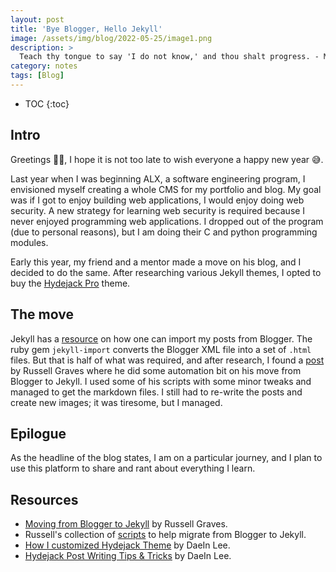```yaml
---
layout: post
title: 'Bye Blogger, Hello Jekyll'
image: /assets/img/blog/2022-05-25/image1.png
description: >
  Teach thy tongue to say 'I do not know,' and thou shalt progress. - Maimonides
category: notes
tags: [Blog]
---
```


- TOC
{:toc}

## Intro

Greetings 👋🏾, I hope it is not too late to wish everyone a happy new year 😅.

Last year when I was beginning ALX, a software engineering program, I envisioned myself creating a whole CMS for my portfolio and blog. My goal was if I got to enjoy building web applications, I would enjoy doing web security. A new strategy for learning web security is required because I never enjoyed programming web applications. I dropped out of the program (due to personal reasons), but I am doing their C and python programming modules.

Early this year, my friend and a mentor made a move on his blog, and I decided to do the same. After researching various Jekyll themes, I opted to buy the [Hydejack Pro] theme.

## The move

Jekyll has a [resource] on how one can import my posts from Blogger. The ruby gem `jekyll-import` converts the Blogger XML file into a set of `.html` files. But that is half of what was required, and after research, I found a [post] by Russell Graves where he did some automation bit on his move from Blogger to Jekyll. I used some of his scripts with some minor tweaks and managed to get the markdown files. I still had to re-write the posts and create new images; it was tiresome, but I managed.

## Epilogue

As the headline of the blog states, I am on a particular journey, and I plan to use this platform to share and rant about everything I learn.

## Resources

- [Moving from Blogger to Jekyll](https://www.sevarg.net/2021/07/04/moving-from-blogger-to-jekyll/) by Russell Graves.
- Russell's collection of [scripts] to help migrate from Blogger to Jekyll.
- [How I customized Hydejack Theme](https://lazyren.github.io/devlog/how-i-customized-hydejack-theme.html) by DaeIn Lee.
- [Hydejack Post Writing Tips & Tricks](https://lazyren.github.io/devlog/hydejack-post-writing-tips-tricks.html) by DaeIn Lee.

[Hydejack Pro]: https://hydejack.com/
[resource]: https://import.jekyllrb.com/docs/blogger/
[post]: https://www.sevarg.net/2021/07/04/moving-from-blogger-to-jekyll/
[scripts]: https://github.com/Syonyk/blogger_to_jekyll